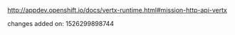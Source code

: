 http://appdev.openshift.io/docs/vertx-runtime.html#mission-http-api-vertx

 
 changes added on: 1526299898744